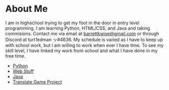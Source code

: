 <h1>About Me</h1>
<p>I am in highschool trying to get my foot in the door in entry level programming.
I am learning Python, HTML/CSS, and Java and taking commisions.
Contact me via email at <a href="mailto:email:barrettkwise@gmail.com">barrettkwise@gmail.com</a> or through Discord at turt1edman ッ#4636.
My schedule is varied as I have to keep up with school work, but I am willing to work when ever I have time.
To see my skill level, I have linked my work from school and what I have done in my free time.
<ul><li><a href="https://github.com/turt1edman/python">Python</a></li>
<li><a href="https://github.com/turt1edman/web-stuff">Web Stuff</a></li>
<li><a href="https://github.com/turt1edman/java">Java</a></li>
<li><a href="https://github.com/turt1edman/translategame">Translate Game Project</a></li></ul>
</p>

<!---
turt1edman/turt1edman is a ✨ special ✨ repository because its `README.md` (this file) appears on your GitHub profile.
You can click the Preview link to take a look at your changes.
--->
